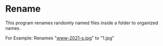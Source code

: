 # Rename
This program renames randomly named files inside a folder to organized names.

For Example: Renames "www-2021-s.jpg" to "1.jpg"
